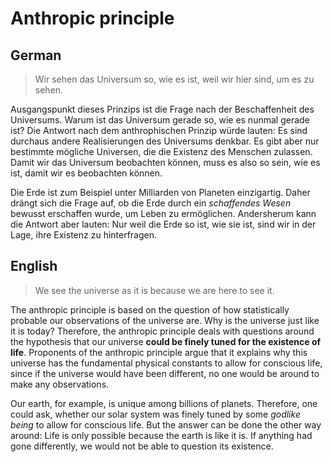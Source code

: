 # Anthropic principle

## German

> Wir sehen das Universum so, wie es ist, weil wir hier sind, um es zu sehen.

Ausgangspunkt dieses Prinzips ist die Frage nach der Beschaffenheit des Universums. Warum ist das Universum gerade so, wie es nunmal gerade ist? Die Antwort nach dem anthrophischen Prinzip würde lauten: Es sind durchaus andere Realisierungen des Universums denkbar. Es gibt aber nur bestimmte mögliche Universen, die die Existenz des Menschen zulassen. Damit wir das Universum beobachten können, muss es also so sein, wie es ist, damit wir es beobachten können.

Die Erde ist zum Beispiel unter Milliarden von Planeten einzigartig. Daher drängt sich die Frage auf, ob die Erde durch ein *schaffendes Wesen* bewusst erschaffen wurde, um Leben zu ermöglichen. Andersherum kann die Antwort aber lauten: Nur weil die Erde so ist, wie sie ist, sind wir in der Lage, ihre Existenz zu hinterfragen. 

## English

> We see the universe as it is because we are here to see it.

The anthropic principle is based on the question of how statistically probable our observations of the universe are. Why is the universe just like it is today? Therefore, the anthropic principle deals with questions around the hypothesis that our universe **could be finely tuned for the existence of life**. Proponents of the anthropic principle argue that it explains why this universe has the fundamental physical constants to allow for conscious life, since if the universe would have been different, no one would be around to make any observations. 

Our earth, for example, is unique among billions of planets. Therefore, one could ask, whether our solar system was finely tuned by some *godlike being* to allow for conscious life. But the answer can be done the other way around: Life is only possible because the earth is like it is. If anything had gone differently, we would not be able to question its existence.

